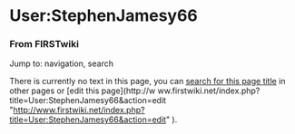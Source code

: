 

# User:StephenJamesy66

### From FIRSTwiki

Jump to: navigation, search

There is currently no text in this page, you can [search for this page
title](Special:Search/StephenJamesy66
"Special:Search/StephenJamesy66" ) in other pages or [edit this page](http://w
ww.firstwiki.net/index.php?title=User:StephenJamesy66&action=edit
"http://www.firstwiki.net/index.php?title=User:StephenJamesy66&action=edit" ).

